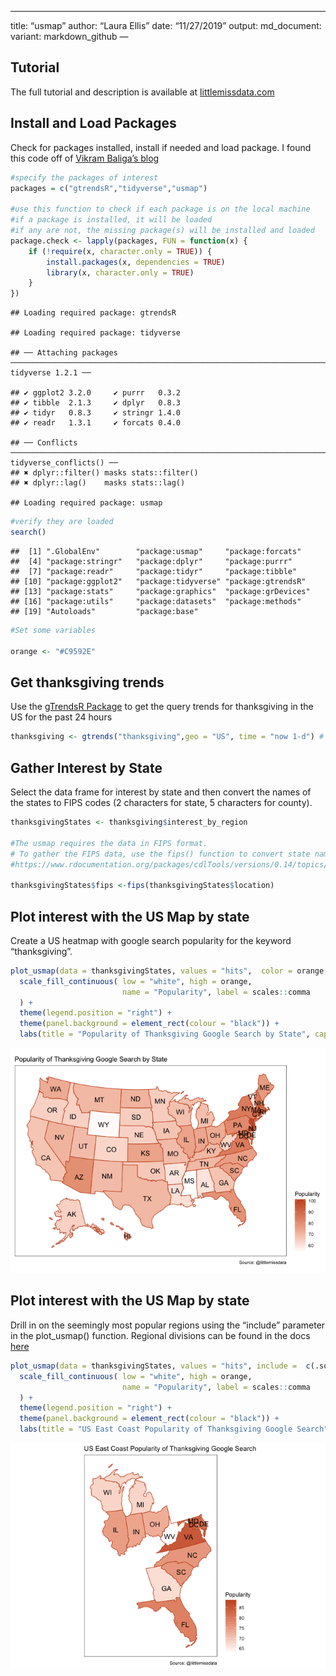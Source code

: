 ------------------------------------------------------------------------

title: “usmap” author: “Laura Ellis” date: “11/27/2019” output:
md\_document: variant: markdown\_github —

Tutorial
--------

The full tutorial and description is available at
[littlemissdata.com](https://www.littlemissdata.com/blog)

Install and Load Packages
-------------------------

Check for packages installed, install if needed and load package. I
found this code off of [Vikram Baliga’s
blog](https://www.vikram-baliga.com/blog/2015/7/19/a-hassle-free-way-to-verify-that-r-packages-are-installed-and-loaded)

``` r
#specify the packages of interest
packages = c("gtrendsR","tidyverse","usmap")

#use this function to check if each package is on the local machine
#if a package is installed, it will be loaded
#if any are not, the missing package(s) will be installed and loaded
package.check <- lapply(packages, FUN = function(x) {
    if (!require(x, character.only = TRUE)) {
        install.packages(x, dependencies = TRUE)
        library(x, character.only = TRUE)
    }
})
```

    ## Loading required package: gtrendsR

    ## Loading required package: tidyverse

    ## ── Attaching packages ─────────────────────────────────────────────────────────────────────────────────────── tidyverse 1.2.1 ──

    ## ✔ ggplot2 3.2.0     ✔ purrr   0.3.2
    ## ✔ tibble  2.1.3     ✔ dplyr   0.8.3
    ## ✔ tidyr   0.8.3     ✔ stringr 1.4.0
    ## ✔ readr   1.3.1     ✔ forcats 0.4.0

    ## ── Conflicts ────────────────────────────────────────────────────────────────────────────────────────── tidyverse_conflicts() ──
    ## ✖ dplyr::filter() masks stats::filter()
    ## ✖ dplyr::lag()    masks stats::lag()

    ## Loading required package: usmap

``` r
#verify they are loaded
search()
```

    ##  [1] ".GlobalEnv"        "package:usmap"     "package:forcats"  
    ##  [4] "package:stringr"   "package:dplyr"     "package:purrr"    
    ##  [7] "package:readr"     "package:tidyr"     "package:tibble"   
    ## [10] "package:ggplot2"   "package:tidyverse" "package:gtrendsR" 
    ## [13] "package:stats"     "package:graphics"  "package:grDevices"
    ## [16] "package:utils"     "package:datasets"  "package:methods"  
    ## [19] "Autoloads"         "package:base"

``` r
#Set some variables

orange <- "#C9592E"
```

Get thanksgiving trends
-----------------------

Use the [gTrendsR
Package](https://cran.r-project.org/web/packages/gtrendsR/gtrendsR.pdf)
to get the query trends for thanksgiving in the US for the past 24 hours

``` r
thanksgiving <- gtrends("thanksgiving",geo = "US", time = "now 1-d") # last day
```

Gather Interest by State
------------------------

Select the data frame for interest by state and then convert the names
of the states to FIPS codes (2 characters for state, 5 characters for
county).

``` r
thanksgivingStates <- thanksgiving$interest_by_region

#The usmap requires the data in FIPS format.
# To gather the FIPS data, use the fips() function to convert state name to code
#https://www.rdocumentation.org/packages/cdlTools/versions/0.14/topics/fips

thanksgivingStates$fips <-fips(thanksgivingStates$location)
```

Plot interest with the US Map by state
--------------------------------------

Create a US heatmap with google search popularity for the keyword
“thanksgiving”.

``` r
plot_usmap(data = thanksgivingStates, values = "hits",  color = orange, labels=TRUE) + 
  scale_fill_continuous( low = "white", high = orange, 
                         name = "Popularity", label = scales::comma
  ) + 
  theme(legend.position = "right") + 
  theme(panel.background = element_rect(colour = "black")) + 
  labs(title = "Popularity of Thanksgiving Google Search by State", caption = "Source: @littlemissdata") 
```

![](readme_files/figure-markdown_github/unnamed-chunk-4-1.png)

Plot interest with the US Map by state
--------------------------------------

Drill in on the seemingly most popular regions using the “include”
parameter in the plot\_usmap() function. Regional divisions can be found
in the docs
[here](https://cran.r-project.org/web/packages/usmap/usmap.pdf)

``` r
plot_usmap(data = thanksgivingStates, values = "hits", include =  c(.south_atlantic, .east_north_central), color = orange, labels=TRUE) + 
  scale_fill_continuous( low = "white", high = orange, 
                         name = "Popularity", label = scales::comma
  ) + 
  theme(legend.position = "right") + 
  theme(panel.background = element_rect(colour = "black")) + 
  labs(title = "US East Coast Popularity of Thanksgiving Google Search", caption = "Source: @littlemissdata") 
```

![](readme_files/figure-markdown_github/unnamed-chunk-5-1.png)
